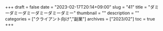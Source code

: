 +++
draft = false
date = "2023-02-17T20:14+09:00"
slug = "41"
title = "ダミーダミーダミーダミーダミーダミー"
thumbnail = ""
description = ""
categories = ["クライアント向け","副業"]
archives = ["2023/02"]
toc = true
+++
